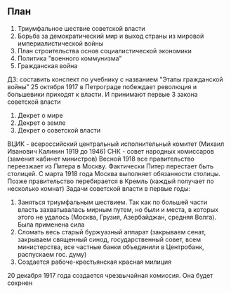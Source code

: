 ## План
1. Триумфальное шествие советской власти
2. Борьба за демократический мир и выход страны из мировой империалистической войны
3. План строительства основ социалистической экономики
4. Политика "военного коммунизма"
5. Гражданская война 

ДЗ: составить конспект по учебнику с названием "Этапы гражданской войны"
25 октября 1917 в Петрограде побеждает революция и большевики приходят к власти. И принимают первые 3 закона советской власти
1. Декрет о мире
2. Декрет о земле
3. Декрет о советской власти

ВЦИК - всероссийский центральный исполнительный комитет (Михаил Иванович Калинин 1919 до 1946)
СНК - совет народных комиссаров (заменит кабинет министров)
Весной 1918 все правительство переезжает из Питера в Москву. Фактически Питер перестает быть столицей. С марта 1918 года Москва выполняет обязанности столицы. Позже правительство перебирается в Кремль (каждый получает по несколько комнат)
Задачи советской власти в первые годы:
1. Заняться триумфальным шествием. Так как по большей части власть захватывалась мирным путем, но были и места, в которых этого не удалось (Москва, Грузия, Азербайджан, средняя Волга). Была применена сила
2. Сломать весь старый буржуазный аппарат (закрываем сенат, закрываем священный синод, государственный совет, всем министерства, все частные банки объединили в Центробанк, распускаем гос. думу)
3. Создается рабоче-крестьянская красная милиция

20 декабря 1917 года создается чрезвычайная комиссия. Она будет сохрнен